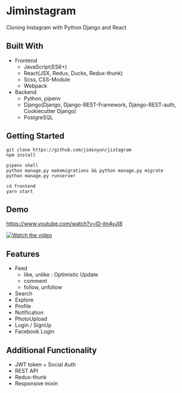 # Jiminstagram

Cloning Instagram with Python Django and React

## Built With

- Frontend
  - JavaScript(ES6+)
  - React(JSX, Redux, Ducks, Redux-thunk)
  - Scss, CSS-Module
  - Webpack
- Backend
  - Python, pipenv
  - Django(Django, Django-REST-Framework, Django-REST-auth, Cookiecutter Django)
  - PostgreSQL

## Getting Started

```
git clone https://github.com/jiminyun/jistagram
npm install

pipenv shell
python manage.py makemigrations && python manage.py migrate
python manage.py runserver

cd frontend
yarn start
```

## Demo

https://www.youtube.com/watch?v=lD-jtnAyJI8

[![Watch the video](https://img.youtube.com/vi/lD-jtnAyJI8/maxresdefault.jpg)](https://youtu.be/lD-jtnAyJI8)

## Features

- Feed
  - like, unlike : Optimistic Update
  - comment
  - follow, unfollow
- Search
- Explore
- Profile
- Notification
- PhotoUpload
- Login / SignUp
- Facebook Login

## Additional Functionality

- JWT token + Social Auth
- REST API
- Redux-thunk
- Responsive mixin
